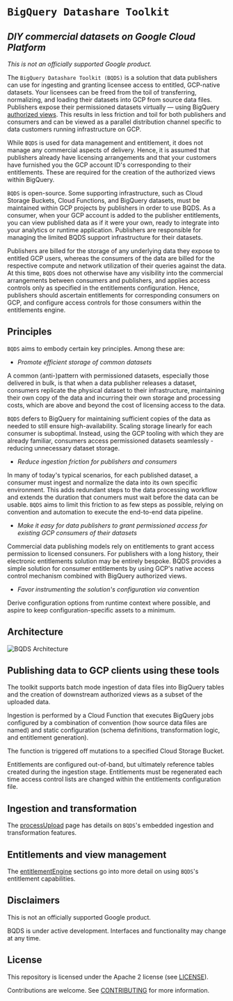 # ```BigQuery Datashare Toolkit```
## _DIY commercial datasets on Google Cloud Platform_

_This is not an officially supported Google product._

The ```BigQuery Datashare Toolkit (BQDS)``` is a solution that data publishers can use for ingesting and granting licensee access to entitled, GCP-native datasets. Your licensees can be freed from the toil of transferring, normalizing, and loading their datasets into GCP from source data files. Publishers expose their permissioned datasets virtually — using BigQuery [authorized views](https://cloud.google.com/bigquery/docs/authorized-views). This results in less friction and toil for both publishers and consumers and can be viewed as a parallel distribution channel specific to data customers running infrastructure on GCP.

While ```BQDS``` is used for data management and entitlement, it does not manage any commercial aspects of delivery. Hence, it is assumed that publishers already have licensing arrangements and that your customers have furnished you the GCP account ID's corresponding to their entitlements. These are required for the creation of the authorized views within BigQuery.

```BQDS``` is open-source. Some supporting infrastructure, such as Cloud Storage Buckets, Cloud Functions, and BigQuery datasets, must be maintained within GCP projects by publishers in order to use BQDS. As a consumer, when your GCP account is added to the publisher entitlements, you can view published data as if it were your own, ready to integrate into your analytics or runtime application. Publishers are responsible for managing the limited BQDS support infrastructure for their datasets.

Publishers are billed for the storage of any underlying data they expose to entitled GCP users, whereas the consumers of the data are billed for the respective compute and network utilization of their queries against the data. At this time, `BQDS` does not otherwise have any visibility into the commercial arrangements between consumers and publishers, and applies access controls only as specified in the entitlements configuration. Hence, publishers should ascertain entitlements for corresponding consumers on GCP, and configure access controls for those consumers within the entitlements engine.

## Principles

```BQDS``` aims to embody certain key principles. Among these are:

- _Promote efficient storage of common datasets_

A common (anti-)pattern with permissioned datasets, especially those delivered in bulk, is that when a data publisher releases a dataset, consumers replicate the physical dataset to their infrastructure, maintaining their own copy of the data and incurring their own storage and processing costs, which are above and beyond the cost of licensing access to the data.

```BQDS``` defers to BigQuery for maintaining sufficient copies of the data as needed to still ensure high-availability. Scaling storage linearly for each consumer is suboptimal. Instead, using the GCP tooling with which they are already familiar, consumers access permissioned datasets seamlessly - reducing unnecessary dataset storage.

- _Reduce ingestion friction for publishers and consumers_

In many of today's typical scenarios, for each published dataset, a consumer must ingest and normalize the data into its own specific environment. This adds redundant steps to the data processing workflow and extends the duration that conumers must wait before the data can be usable. ```BQDS``` aims to limit this friction to as few steps as possible, relying on convention and automation to execute the end-to-end data pipeline.

- _Make it easy for data publishers to grant permissioned access for existing GCP consumers of their datasets_

Commercial data publishing models rely on entitlements to grant access permission to licensed consuners. For publishers with a long history, their electronic entitlements solution may be entirely bespoke. BQDS provides a simple solution for consumer entitlements by using GCP's native access control mechanism combined with BigQuery authorized views.

- _Favor instrumenting the solution's configuration via convention_

Derive configuration options from runtime context where possible, and aspire to keep configuration-specific assets to a minimum.

## Architecture

![BQDS Architecture](architecture.png "BQDS Architecture")

## Publishing data to GCP clients using these tools

The toolkit supports batch mode ingestion of data files into BigQuery tables and the creation of downstream authorized views as a subset of the uploaded data.

Ingestion is performed by a Cloud Function that executes BigQuery jobs configured by a combination of convention (how source data files are named) and static configuration (schema definitions, transformation logic, and entitlement generation).

The function is triggered off mutations to a specified Cloud Storage Bucket.

Entitlements are configured out-of-band, but ultimately reference tables created during the ingestion stage. Entitlements must be regenerated each time access control lists are changed within the entitlements configuration file.

## Ingestion and transformation

The [processUpload](ingestion/processUpload/README.md) page has details on ```BQDS```'s embedded ingestion and transformation features.

## Entitlements and view management
The [entitlementEngine](entitlements/README.md) sections go into more detail on using ```BQDS```'s  entitlement capabilities.

## Disclaimers

This is not an officially supported Google product.

BQDS is under active development. Interfaces and functionality may change at any time.

## License

This repository  is licensed under the Apache 2 license (see [LICENSE](LICENSE.txt)).

Contributions are welcome. See [CONTRIBUTING](CONTRIBUTING.md) for more information.
